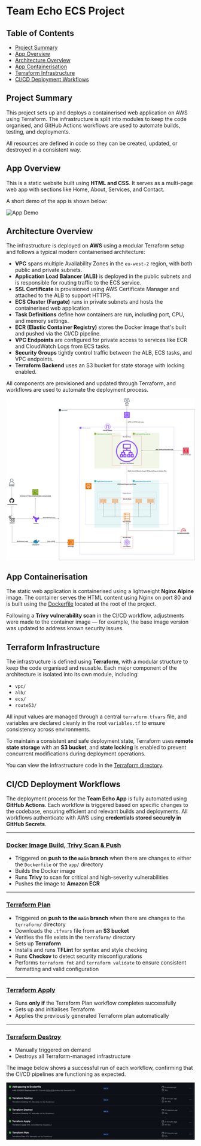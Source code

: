 # Team Echo ECS Project

## Table of Contents

- [Project Summary](#project-summary)
- [App Overview](#app-overview)
- [Architecture Overview](#architecture-overview)
- [App Containerisation](#app-containerisation)
- [Terraform Infrastructure](#terraform-infrastructure)
- [CI/CD Deployment Workflows](#cicd-deployment-workflows)


## Project Summary

This project sets up and deploys a containerised web application on AWS using Terraform. The infrastructure is split into modules to keep the code organised, and GitHub Actions workflows are used to automate builds, testing, and deployments.

All resources are defined in code so they can be created, updated, or destroyed in a consistent way.


## App Overview

This is a static website built using **HTML and CSS**. It serves as a multi-page web app with sections like Home, About, Services, and Contact. 

A short demo of the app is shown below:

![App Demo](Images/running-app.gif)

## Architecture Overview

The infrastructure is deployed on **AWS** using a modular Terraform setup and follows a typical modern containerised architecture:

- **VPC** spans multiple Availability Zones in the `eu-west-2` region, with both public and private subnets.
- **Application Load Balancer (ALB)** is deployed in the public subnets and is responsible for routing traffic to the ECS service.
- **SSL Certificate** is provisioned using AWS Certificate Manager and attached to the ALB to support HTTPS.
- **ECS Cluster (Fargate)** runs in private subnets and hosts the containerised web application.
- **Task Definitions** define how containers are run, including port, CPU, and memory settings.
- **ECR (Elastic Container Registry)** stores the Docker image that's built and pushed via the CI/CD pipeline.
- **VPC Endpoints** are configured for private access to services like ECR and CloudWatch Logs from ECS tasks.
- **Security Groups** tightly control traffic between the ALB, ECS tasks, and VPC endpoints.
- **Terraform Backend** uses an S3 bucket for state storage with locking enabled.

All components are provisioned and updated through Terraform, and workflows are used to automate the deployment process.

![Architecture Diagram](Images/architecture-diagram.png)

## App Containerisation

The static web application is containerised using a lightweight **Nginx Alpine** image. The container serves the HTML content using Nginx on port 80 and is built using the [Dockerfile](Dockerfile) located at the root of the project.

Following a **Trivy vulnerability scan** in the CI/CD workflow, adjustments were made to the container image — for example, the base image version was updated to address known security issues.

## Terraform Infrastructure

The infrastructure is defined using **Terraform**, with a modular structure to keep the code organised and reusable. Each major component of the architecture is isolated into its own module, including:

- `vpc/`
- `alb/`
- `ecs/`
- `route53/`

All input values are managed through a central `terraform.tfvars` file, and variables are declared cleanly in the root `variables.tf` to ensure consistency across environments.

To maintain a consistent and safe deployment state, Terraform uses **remote state storage** with an **S3 bucket**, and **state locking** is enabled to prevent concurrent modifications during deployment operations.

You can view the infrastructure code in the [Terraform directory](terraform/).

## CI/CD Deployment Workflows

The deployment process for the **Team Echo App** is fully automated using **GitHub Actions**. Each workflow is triggered based on specific changes to the codebase, ensuring efficient and relevant builds and deployments. All workflows authenticate with AWS using **credentials stored securely in GitHub Secrets**.

---

### [Docker Image Build, Trivy Scan & Push](.github/workflows/docker-image.yml)

- Triggered on **push to the `main` branch** when there are changes to either the `Dockerfile` or the `app/` directory
- Builds the Docker image  
- Runs **Trivy** to scan for critical and high-severity vulnerabilities  
- Pushes the image to **Amazon ECR**

---

### [Terraform Plan](.github/workflows/tf-plan.yml)

- Triggered on **push to the `main` branch** when there are changes to the `terraform/` directory
- Downloads the `.tfvars` file from an **S3 bucket**
- Verifies the file exists in the `terraform/` directory
- Sets up **Terraform**
- Installs and runs **TFLint** for syntax and style checking
- Runs **Checkov** to detect security misconfigurations
- Performs `terraform fmt` and `terraform validate` to ensure consistent formatting and valid configuration

---

### [Terraform Apply](.github/workflows/tf-apply.yml)

- Runs **only if** the Terraform Plan workflow completes successfully
- Sets up and initialises Terraform
- Applies the previously generated Terraform plan automatically

---

### [Terraform Destroy](.github/workflows/tf-destroy.yml)

- Manually triggered on demand
- Destroys all Terraform-managed infrastructure

The image below shows a successful run of each workflow, confirming that the CI/CD pipelines are functioning as expected.

![Workflow Runs](Images/workflows.png)
